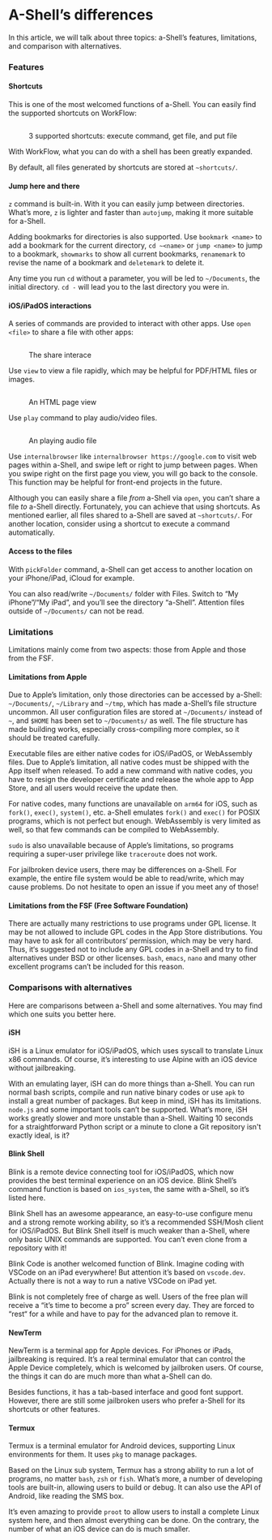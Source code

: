 # A-Shell’s differences

In this article, we will talk about three topics: a-Shell’s features, limitations, and comparison with alternatives.

### Features

#### Shortcuts

This is one of the most welcomed functions of a-Shell. You can easily find the supported shortcuts on WorkFlow:

<figure><img src="../.gitbook/assets/52D449EE-B42E-4AC7-B5EA-89CB287D8FA7.jpeg" alt=""><figcaption><p>3 supported shortcuts: execute command, get file, and put file</p></figcaption></figure>

With WorkFlow, what you can do with a shell has been greatly expanded.

By default, all files generated by shortcuts are stored at `~shortcuts/`.

#### Jump here and there

`z` command is built-in. With it you can easily jump between directories. What’s more, `z` is lighter and faster than `autojump`, making it more suitable for a-Shell.

Adding bookmarks for directories is also supported. Use `bookmark <name>` to add a bookmark for the current directory, `cd ~<name>` or `jump <name>` to jump to a bookmark, `showmarks` to show all current bookmarks, `renamemark` to revise the name of a bookmark and `deletemark` to delete it.

Any time you run `cd` without a parameter, you will be led to `~/Documents`, the initial directory. `cd -` will lead you to the last directory you were in.

#### iOS/iPadOS interactions

A series of commands are provided to interact with other apps. Use `open <file>` to share a file with other apps:

<figure><img src="../.gitbook/assets/626A2672-C4E6-4F3C-8FAD-EEAEC60882AE.jpeg" alt=""><figcaption><p>The share interace</p></figcaption></figure>

Use `view` to view a file rapidly, which may be helpful for PDF/HTML files or images.

<figure><img src="../.gitbook/assets/58BB49F1-0C92-4FFC-8FCF-A4EA9F0FAB20.jpeg" alt=""><figcaption><p>An HTML page view</p></figcaption></figure>

Use `play` command to play audio/video files.

<figure><img src="../.gitbook/assets/D61372EE-CB56-476C-921D-A720D67B4418.jpeg" alt=""><figcaption><p>An playing audio file</p></figcaption></figure>

Use `internalbrowser` like `internalbrowser https://google.com` to visit web pages within a-Shell, and swipe left or right to jump between pages. When you swipe right on the first page you view, you will go back to the console. This function may be helpful for front-end projects in the future.

Although you can easily share a file _from_ a-Shell via `open`, you can’t share a file _to_ a-Shell directly. Fortunately, you can achieve that using shortcuts. As mentioned earlier, all files shared to a-Shell are saved at `~shortcuts/`. For another location, consider using a shortcut to execute a command automatically.

#### Access to the files

With `pickFolder` command, a-Shell can get access to another location on your iPhone/iPad, iCloud for example.

You can also read/write `~/Documents/` folder with Files. Switch to “My iPhone”/“My iPad”, and you’ll see the directory “a-Shell”. Attention files outside of `~/Documents/` can not be read.

### Limitations

Limitations mainly come from two aspects: those from Apple and those from the FSF.

#### Limitations from Apple

Due to Apple’s limitation, only those directories can be accessed by a-Shell: `~/Documents/`, `~/Library` and `~/tmp`, which has made a-Shell’s file structure uncommon. All user configuration files are stored at `~/Documents/` instead of `~`, and `$HOME` has been set to `~/Documents/` as well. The file structure has made building works, especially cross-compiling more complex, so it should be treated carefully.

Executable files are either native codes for iOS/iPadOS, or WebAssembly files. Due to Apple’s limitation, all native codes must be shipped with the App itself when released. To add a new command with native codes, you have to resign the developer certificate and release the whole app to App Store, and all users would receive the update then.

For native codes, many functions are unavailable on `arm64` for iOS, such as `fork()`, `exec()`, `system()`, etc. a-Shell emulates `fork()` and `exec()` for POSIX programs, which is not perfect but enough. WebAssembly is very limited as well, so that few commands can be compiled to WebAssembly.

`sudo` is also unavailable because of Apple’s limitations, so programs requiring a super-user privilege like `traceroute` does not work.

For jailbroken device users, there may be differences on a-Shell. For example, the entire file system would be able to read/write, which may cause problems. Do not hesitate to open an issue if you meet any of those!

#### Limitations from the FSF (Free Software Foundation)

There are actually many restrictions to use programs under GPL license. It may be not allowed to include GPL codes in the App Store distributions. You may have to ask for all contributors‘ permission, which may be very hard. Thus, it‘s suggested not to include any GPL codes in a-Shell and try to find alternatives under BSD or other licenses. `bash`, `emacs`, `nano` and many other excellent programs can’t be included for this reason.

### Comparisons with alternatives

Here are comparisons between a-Shell and some alternatives. You may find which one suits you better here.

#### iSH

iSH is a Linux emulator for iOS/iPadOS, which uses syscall to translate Linux x86 commands. Of course, it’s interesting to use Alpine with an iOS device without jailbreaking.

With an emulating layer, iSH can do more things than a-Shell. You can run normal bash scripts, compile and run native binary codes or use `apk` to install a great number of packages. But keep in mind, iSH has its limitations. `node.js` and some important tools can’t be supported. What’s more, iSH works greatly slower and more unstable than a-Shell. Waiting 10 seconds for a straightforward Python script or a minute to clone a Git repository isn't exactly ideal, is it?

#### Blink Shell

Blink is a remote device connecting tool for iOS/iPadOS, which now provides the best terminal experience on an iOS device. Blink Shell’s command function is based on `ios_system`, the same with a-Shell, so it’s listed here.

Blink Shell has an awesome appearance, an easy-to-use configure menu and a strong remote working ability, so it’s a recommended SSH/Mosh client for iOS/iPadOS. But Blink Shell itself is much weaker than a-Shell, where only basic UNIX commands are supported. You can’t even clone from a repository with it!

Blink Code is another welcomed function of Blink. Imagine coding with VSCode on an iPad everywhere! But attention it’s based on `vscode.dev`. Actually there is not a way to run a native VSCode on iPad yet.

Blink is not completely free of charge as well. Users of the free plan will receive a “it’s time to become a pro” screen every day. They are forced to “rest“ for a while and have to pay for the advanced plan to remove it.

#### NewTerm

NewTerm is a terminal app for Apple devices. For iPhones or iPads, jailbreaking is required. It’s a real terminal emulator that can control the Apple Device completely, which is welcomed by jailbroken users. Of course, the things it can do are much more than what a-Shell can do.

Besides functions, it has a tab-based interface and good font support. However, there are still some jailbroken users who prefer a-Shell for its shortcuts or other features.

#### Termux

Termux is a terminal emulator for Android devices, supporting Linux environments for them. It uses `pkg` to manage packages.

Based on the Linux sub system, Termux has a strong ability to run a lot of programs, no matter `bash`, `zsh` or `fish`. What’s more, a number of developing tools are built-in, allowing users to build or debug. It can also use the API of Android, like reading the SMS box.

It’s even amazing to provide `proot` to allow users to install a complete Linux system here, and then almost everything can be done. On the contrary, the number of what an iOS device can do is much smaller.
